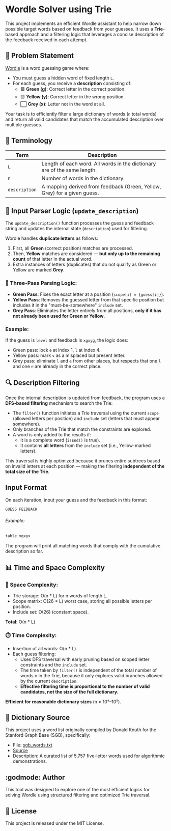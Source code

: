 
# Wordle Solver using Trie

This project implements an efficient Wordle assistant to help narrow down possible target words based on feedback from your guesses. It uses a **Trie**-based approach and a filtering logic that leverages a concise description of the feedback received in each attempt.


## :jigsaw: Problem Statement

[Wordle](https://www.nytimes.com/games/wordle/index.html) is a word guessing game where:
- You must guess a hidden word of fixed length `L`.
- For each guess, you receive a **description** consisting of:
  - :green_square: **Green (g)**: Correct letter in the correct position.
  - :yellow_square: **Yellow (y)**: Correct letter in the wrong position.
  - :white_large_square: **Grey (x)**: Letter not in the word at all.

Your task is to efficiently filter a large dictionary of words (`n` total words) and return all valid candidates that match the accumulated description over multiple guesses.

## :blue_book: Terminology

| Term         | Description                                                                 |
|--------------|-----------------------------------------------------------------------------|
| `L`          | Length of each word. All words in the dictionary are of the same length.   |
| `n`          | Number of words in the dictionary.                                          |
| `description`| A mapping derived from feedback (Green, Yellow, Grey) for a given guess.    |

## :receipt: Input Parser Logic (`update_description`)

The `update_description()` function processes the guess and feedback string and updates the internal state (`description`) used for filtering.

Wordle handles **duplicate letters** as follows:
1. First, all **Green** (correct position) matches are processed.
2. Then, **Yellow** matches are considered — **but only up to the remaining count** of that letter in the actual word.
3. Extra instances of letters (duplicates) that do not qualify as Green or Yellow are marked **Grey**.

### :repeat: Three-Pass Parsing Logic:
- **Green Pass**: Fixes the exact letter at a position (`scope[i] = {guess[i]}`).
- **Yellow Pass**: Removes the guessed letter from that specific position but includes it in the "must-be-somewhere" `include` set.
- **Grey Pass**: Eliminates the letter entirely from all positions, **only if it has not already been used for Green or Yellow**.

### Example:

If the guess is `level` and feedback is `xgxyg`, the logic does:
- Green pass: lock `e` at index 1, `l` at index 4.
- Yellow pass: mark `v` as a misplaced but present letter.
- Grey pass: eliminate `l` and `e` from other places, but respects that one `l` and one `e` are already in the correct place.

## :mag: Description Filtering

Once the internal description is updated from feedback, the program uses a **DFS-based filtering** mechanism to search the Trie:

- The `filter()` function initiates a Trie traversal using the current `scope` (allowed letters per position) and `include` set (letters that must appear somewhere).
- Only branches of the Trie that match the constraints are explored.
- A word is only added to the results if:
  - It is a complete word (`isEnd()` is true).
  - It contains **all letters** from the `include` set (i.e., Yellow-marked letters).

This traversal is highly optimized because it prunes entire subtrees based on invalid letters at each position — making the filtering **independent of the total size of the Trie**.

## Input Format
On each iteration, input your guess and the feedback in this format:

```bash
GUESS FEEDBACK
```

###### Example:

```bash
table xgxyx
```

The program will print all matching words that comply with the cumulative description so far.

## :bar_chart: Time and Space Complexity

### :brain: Space Complexity:

- Trie storage: O(n * L) for n words of length L.
- Scope matrix: O(26 * L) worst case, storing all possible letters per position.
- Include set: O(26) (constant space).

**Total**: O(n * L)

### :stopwatch: Time Complexity:
- Insertion of all words: O(n * L)
- Each guess filtering:
    - Uses DFS traversal with early pruning based on scoped letter constraints and the `include` set.
    - The time taken by `filter()` is independent of the total number of words n in the Trie, because it only explores valid branches allowed by the current `description`.
    - **Effective filtering time is proportional to the number of valid candidates, not the size of the full dictionary.**

**Efficient for reasonable dictionary sizes** (n ≈ 10⁴–10⁵).

## :open_file_folder: Dictionary Source

This project uses a word list originally compiled by Donald Knuth for the Stanford Graph Base (SGB), specifically:

- File: [sgb_words.txt](https://people.sc.fsu.edu/~jburkardt/datasets/words/sgb_words.txt)
- [Source](https://people.sc.fsu.edu/~jburkardt/datasets/words/words.html)
- Description: A curated list of 5,757 five-letter words used for algorithmic demonstrations.

## :godmode: Author

This tool was designed to explore one of the most efficient logics for solving Wordle using structured filtering and optimized Trie traversal.

## :page_with_curl: License

This project is released under the MIT License.
